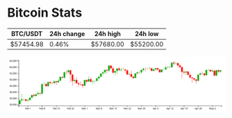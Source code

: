# Bitcoin Stats

BTC/USDT|24h change|24h high|24h low|
|---|---|---|---|
|$57454.98|0.46%|$57680.00|$55200.00|

<img src="./chart.svg">
